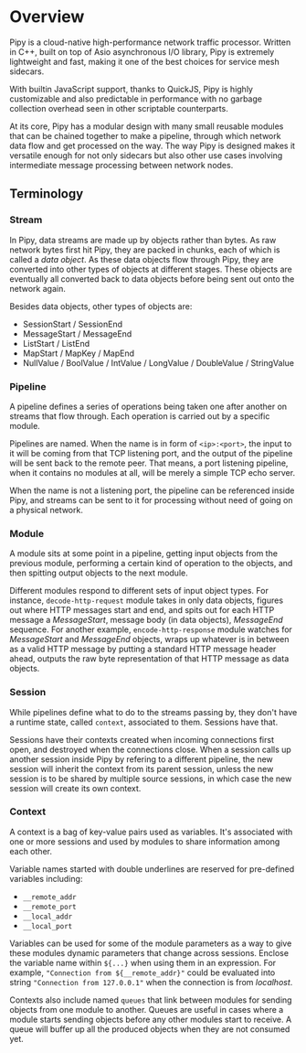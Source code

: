 # Overview

Pipy is a cloud-native high-performance network traffic processor. Written
in C++, built on top of Asio asynchronous I/O library, Pipy is extremely
lightweight and fast, making it one of the best choices for service mesh sidecars.

With builtin JavaScript support, thanks to QuickJS, Pipy is highly
customizable and also predictable in performance with no garbage collection
overhead seen in other scriptable counterparts.

At its core, Pipy has a modular design with many small reusable modules
that can be chained together to make a pipeline, through which network data
flow and get processed on the way. The way Pipy is designed makes it versatile
enough for not only sidecars but also other use cases involving intermediate
message processing between network nodes.

## Terminology

### Stream

In Pipy, data streams are made up by objects rather than bytes. As raw network bytes
first hit Pipy, they are packed in chunks, each of which is called a _data object_.
As these data objects flow through Pipy, they are converted into other types of objects
at different stages. These objects are eventually all converted back to data objects
before being sent out onto the network again.

Besides data objects, other types of objects are:

* SessionStart / SessionEnd
* MessageStart / MessageEnd
* ListStart / ListEnd
* MapStart / MapKey / MapEnd
* NullValue / BoolValue / IntValue / LongValue / DoubleValue / StringValue

### Pipeline

A pipeline defines a series of operations being taken one after another on streams that
flow through. Each operation is carried out by a specific module.

Pipelines are named. When the name is in form of `<ip>:<port>`, the input to it
will be coming from that TCP listening port, and the output of the pipeline will be
sent back to the remote peer. That means, a port listening pipeline, when it contains
no modules at all, will be merely a simple TCP echo server.

When the name is not a listening port, the pipeline can be referenced inside Pipy,
and streams can be sent to it for processing without need of going on a physical network.

### Module

A module sits at some point in a pipeline, getting input objects from the previous
module, performing a certain kind of operation to the objects, and then spitting output
objects to the next module.

Different modules respond to different sets of input object types. For instance,
`decode-http-request` module takes in only data objects, figures out where HTTP messages
start and end, and spits out for each HTTP message a _MessageStart_, message body (in
data objects), _MessageEnd_ sequence. For another example, `encode-http-response` module
watches for _MessageStart_ and _MessageEnd_ objects, wraps up whatever is in between as
a valid HTTP message by putting a standard HTTP message header ahead, outputs the raw
byte representation of that HTTP message as data objects.

### Session

While pipelines define what to do to the streams passing by, they don't have a runtime
state, called `context`, associated to them. Sessions have that.

Sessions have their contexts created when incoming connections first open, and destroyed
when the connections close. When a session calls up another session inside Pipy by refering
to a different pipeline, the new session will inherit the context from its parent session,
unless the new session is to be shared by multiple source sessions, in which case the new
session will create its own context.

### Context

A context is a bag of key-value pairs used as variables. It's associated with one or more
sessions and used by modules to share information among each other.

Variable names started with double underlines are reserved for pre-defined variables including:

* `__remote_addr`
* `__remote_port`
* `__local_addr`
* `__local_port`

Variables can be used for some of the module parameters as a way to give these modules
dynamic parameters that change across sessions. Enclose the variable name within `${...}` when
using them in an expression. For example, `"Connection from ${__remote_addr}"` could be evaluated
into string `"Connection from 127.0.0.1"` when the connection is from _localhost_.

Contexts also include named `queues` that link between modules for sending objects
from one module to another. Queues are useful in cases where a module starts sending
objects before any other modules start to receive. A queue will buffer up all the produced
objects when they are not consumed yet.
